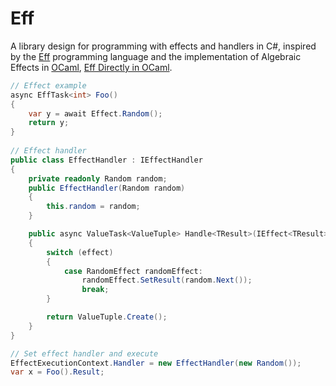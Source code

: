 # Eff
A library design for programming with effects and handlers in C#, inspired by the [Eff] programming language and the implementation of Algebraic Effects in [OCaml], [Eff Directly in OCaml].

``` csharp
// Effect example
async EffTask<int> Foo()
{
    var y = await Effect.Random();
    return y;
}
    
// Effect handler
public class EffectHandler : IEffectHandler
{
    private readonly Random random;
    public EffectHandler(Random random)
    {
        this.random = random;
    }

    public async ValueTask<ValueTuple> Handle<TResult>(IEffect<TResult> effect)
    {
        switch (effect)
        {
            case RandomEffect randomEffect:
                randomEffect.SetResult(random.Next());
                break;
        }

        return ValueTuple.Create();
    }
}

// Set effect handler and execute
EffectExecutionContext.Handler = new EffectHandler(new Random());
var x = Foo().Result;
```


[Eff]: http://math.andrej.com/wp-content/uploads/2012/03/eff.pdf
[OCaml]: http://www.lpw25.net/ocaml2015-abs2.pdf
[Eff Directly in OCaml]: http://kcsrk.info/papers/eff_ocaml_ml16.pdf

